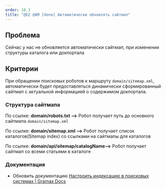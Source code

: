 ```yaml
---
order: 10.3
title: "@EZ @AM [done] Автоматически обновлять сайтмап"
---
```


## Проблема

Сейчас у нас не обновляется автоматически сайтмап, при изменении структуры каталога или докпортала

## Критерии

При обращении поисковых роботов к маршруту `domain/sitemap.xml`, автоматически будет предоставляться динамически сформированный сайтмап с актуальной информацией о содержимом докпортала.

### Структура сайтмапа

По ссылке: **domain/robots.txt -->** Робот получает путь до основного сайтмапа `domain/sitemap.xml`

По ссылке: **domain/sitemap.xml -->** Робот получает список каталогов(Sitemap index) со ссылками на сайтмапы для каталогов

По ссылке: **domain/api/sitemap/catalogName-->** Робот получает сайтмап со всеми статьями в каталоге

### Документация

-  Обновить документацию [Настроить индексацию в поисковых системах | Gramax Docs](https://gram.ax/resources/docs/doc-portal/search-indexing)